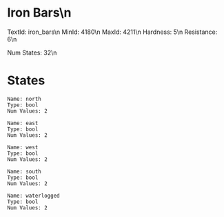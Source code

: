 # Iron Bars\n
TextId: iron_bars\n
MinId: 4180\n
MaxId: 4211\n
Hardness: 5\n
Resistance: 6\n

Num States: 32\n
# States
```
Name: north
Type: bool
Num Values: 2

Name: east
Type: bool
Num Values: 2

Name: west
Type: bool
Num Values: 2

Name: south
Type: bool
Num Values: 2

Name: waterlogged
Type: bool
Num Values: 2
```